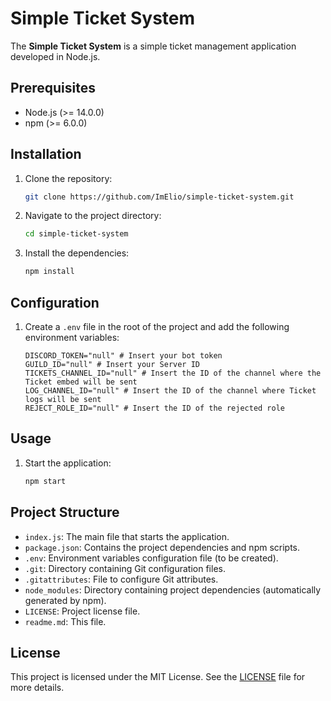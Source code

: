# Simple Ticket System

The **Simple Ticket System** is a simple ticket management application developed in Node.js.

## Prerequisites

- Node.js (>= 14.0.0)
- npm (>= 6.0.0)

## Installation

1. Clone the repository:
    ```bash
    git clone https://github.com/ImElio/simple-ticket-system.git
    ```
2. Navigate to the project directory:
    ```bash
    cd simple-ticket-system
    ```
3. Install the dependencies:
    ```bash
    npm install
    ```

## Configuration

1. Create a `.env` file in the root of the project and add the following environment variables:
    ```env
    DISCORD_TOKEN="null" # Insert your bot token
    GUILD_ID="null" # Insert your Server ID
    TICKETS_CHANNEL_ID="null" # Insert the ID of the channel where the Ticket embed will be sent
    LOG_CHANNEL_ID="null" # Insert the ID of the channel where Ticket logs will be sent
    REJECT_ROLE_ID="null" # Insert the ID of the rejected role
    ```

## Usage

1. Start the application:
    ```bash
    npm start
    ```
## Project Structure

- `index.js`: The main file that starts the application.
- `package.json`: Contains the project dependencies and npm scripts.
- `.env`: Environment variables configuration file (to be created).
- `.git`: Directory containing Git configuration files.
- `.gitattributes`: File to configure Git attributes.
- `node_modules`: Directory containing project dependencies (automatically generated by npm).
- `LICENSE`: Project license file.
- `readme.md`: This file.

## License

This project is licensed under the MIT License. See the [LICENSE](./LICENSE) file for more details.
